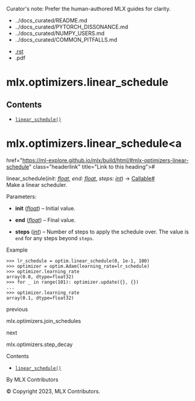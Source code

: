 Curator's note: Prefer the human-authored MLX guides for clarity.
- ../docs_curated/README.md
- ../docs_curated/PYTORCH_DISSONANCE.md
- ../docs_curated/NUMPY_USERS.md
- ../docs_curated/COMMON_PITFALLS.md


<div id="main-content" class="bd-main" role="main">

<div class="sbt-scroll-pixel-helper">

</div>

<div class="bd-content">

<div class="bd-article-container">

<div class="bd-header-article d-print-none">

<div class="header-article-items header-article__inner">

<div class="header-article-items__start">

<div class="header-article-item">

<span class="fa-solid fa-bars"></span>

</div>

</div>

<div class="header-article-items__end">

<div class="header-article-item">

<div class="article-header-buttons">

<a href="https://github.com/ml-explore/mlx"
class="btn btn-sm btn-source-repository-button"
data-bs-placement="bottom" data-bs-toggle="tooltip" target="_blank"
title="Source repository"><span class="btn__icon-container"> <em></em>
</span></a>

<div class="dropdown dropdown-download-buttons">

- <a
  href="https://ml-explore.github.io/mlx/build/html/_sources/python/optimizers/_autosummary/mlx.optimizers.linear_schedule.rst"
  class="btn btn-sm btn-download-source-button dropdown-item"
  data-bs-placement="left" data-bs-toggle="tooltip" target="_blank"
  title="Download source file"><span class="btn__icon-container">
  <em></em> </span> <span class="btn__text-container">.rst</span></a>
- <span class="btn__icon-container"> </span>
  <span class="btn__text-container">.pdf</span>

</div>

<span class="btn__icon-container"> </span>

<span class="fa-solid fa-list"></span>

</div>

</div>

</div>

</div>

</div>

<div id="jb-print-docs-body" class="onlyprint">

# mlx.optimizers.linear_schedule

<div id="print-main-content">

<div id="jb-print-toc">

<div>

## Contents

</div>

- <a
  href="https://ml-explore.github.io/mlx/build/html/#mlx.optimizers.linear_schedule"
  class="reference internal nav-link"><span class="pre"><code
  class="docutils literal notranslate">linear_schedule()</code></span></a>

</div>

</div>

</div>

<div id="searchbox">

</div>

<div id="mlx-optimizers-linear-schedule" class="section">

# mlx.optimizers.linear_schedule<a
href="https://ml-explore.github.io/mlx/build/html/#mlx-optimizers-linear-schedule"
class="headerlink" title="Link to this heading">#</a>

<span class="sig-name descname"><span class="pre">linear_schedule</span></span><span class="sig-paren">(</span>*<span class="n"><span class="pre">init</span></span><span class="p"><span class="pre">:</span></span><span class="w"> </span><span class="n"><a href="https://docs.python.org/3/library/functions.html#float"
class="reference external" title="(in Python v3.13)"><span
class="pre">float</span></a></span>*, *<span class="n"><span class="pre">end</span></span><span class="p"><span class="pre">:</span></span><span class="w"> </span><span class="n"><a href="https://docs.python.org/3/library/functions.html#float"
class="reference external" title="(in Python v3.13)"><span
class="pre">float</span></a></span>*, *<span class="n"><span class="pre">steps</span></span><span class="p"><span class="pre">:</span></span><span class="w"> </span><span class="n"><a href="https://docs.python.org/3/library/functions.html#int"
class="reference external" title="(in Python v3.13)"><span
class="pre">int</span></a></span>*<span class="sig-paren">)</span> <span class="sig-return"><span class="sig-return-icon">→</span> <span class="sig-return-typehint"><a href="https://docs.python.org/3/library/typing.html#typing.Callable"
class="reference external" title="(in Python v3.13)"><span
class="pre">Callable</span></a></span></span><a
href="https://ml-explore.github.io/mlx/build/html/#mlx.optimizers.linear_schedule"
class="headerlink" title="Link to this definition">#</a>  
Make a linear scheduler.

Parameters<span class="colon">:</span>  
- **init**
  (<a href="https://docs.python.org/3/library/functions.html#float"
  class="reference external" title="(in Python v3.13)"><em>float</em></a>)
  – Initial value.

- **end**
  (<a href="https://docs.python.org/3/library/functions.html#float"
  class="reference external" title="(in Python v3.13)"><em>float</em></a>)
  – Final value.

- **steps**
  (<a href="https://docs.python.org/3/library/functions.html#int"
  class="reference external" title="(in Python v3.13)"><em>int</em></a>)
  – Number of steps to apply the schedule over. The value is
  <span class="pre">`end`</span> for any steps beyond
  <span class="pre">`steps`</span>.

Example

<div class="doctest highlight-default notranslate">

<div class="highlight">

    >>> lr_schedule = optim.linear_schedule(0, 1e-1, 100)
    >>> optimizer = optim.Adam(learning_rate=lr_schedule)
    >>> optimizer.learning_rate
    array(0.0, dtype=float32)
    >>> for _ in range(101): optimizer.update({}, {})
    ...
    >>> optimizer.learning_rate
    array(0.1, dtype=float32)

</div>

</div>

</div>

<div class="prev-next-area">

<a
href="https://ml-explore.github.io/mlx/build/html/python/optimizers/_autosummary/mlx.optimizers.join_schedules.html"
class="left-prev" title="previous page"><em></em></a>

<div class="prev-next-info">

previous

mlx.optimizers.join_schedules

</div>

<a
href="https://ml-explore.github.io/mlx/build/html/python/optimizers/_autosummary/mlx.optimizers.step_decay.html"
class="right-next" title="next page"></a>

<div class="prev-next-info">

next

mlx.optimizers.step_decay

</div>

</div>

</div>

<div class="bd-sidebar-secondary bd-toc">

<div class="sidebar-secondary-items sidebar-secondary__inner">

<div class="sidebar-secondary-item">

<div class="page-toc tocsection onthispage">

Contents

</div>

- <a
  href="https://ml-explore.github.io/mlx/build/html/#mlx.optimizers.linear_schedule"
  class="reference internal nav-link"><span class="pre"><code
  class="docutils literal notranslate">linear_schedule()</code></span></a>

</div>

</div>

</div>

</div>

<div class="bd-footer-content__inner container">

<div class="footer-item">

By MLX Contributors

</div>

<div class="footer-item">

© Copyright 2023, MLX Contributors.  

</div>

<div class="footer-item">

</div>

<div class="footer-item">

</div>

</div>

</div>
